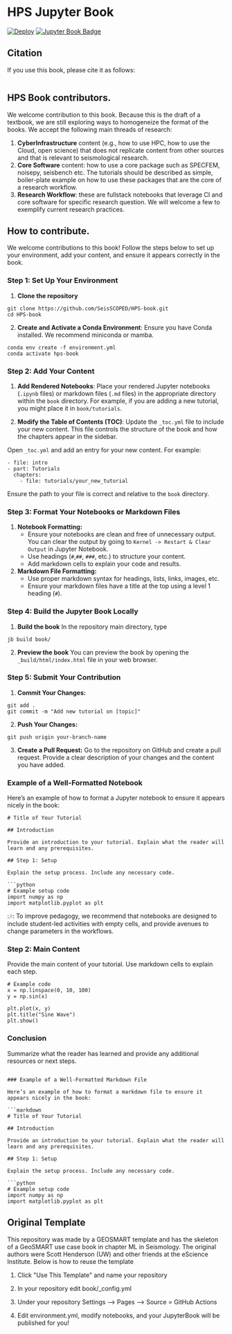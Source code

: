 # HPS Jupyter Book

[![Deploy](https://github.com/SeisSCOPED/HPS-book/actions/workflows/publish.yml/badge.svg)](https://github.com/SeisSCOPED/HPS-book/actions/workflows/publish.yml)
[![Jupyter Book Badge](https://jupyterbook.org/badge.svg)](https://SeisSCOPED/HPS-book)
<!-- [![Binder](https://mybinder.org/badge_logo.svg)](https://mybinder.org/v2/gh/geo-smart/simple-template/HEAD?labpath=book%2Fchapters) -->
<!-- [![GeoSMART Use Case](./book/img/use_case_badge.svg)](https://geo-smart.github.io/usecases) -->


## Citation

If you use this book, please cite it as follows:

```{bibliography}
```

## HPS Book contributors.

We welcome contribution to this book. Because this is the draft of a textbook, we are still exploring ways to homogeneize the format of the books. We accept the following main threads of research:
1. **CyberInfrastructure** content (e.g., how to use HPC, how to use the Cloud, open science) that does not replicate content from other sources and that is relevant to seismological research.
2. **Core Software** content: how to use a core package such as SPECFEM, noisepy, seisbench etc. The tutorials should be described as simple, boiler-plate example on how to use these packages that are the core of a research workflow.
3. **Research Workflow**: these are fullstack notebooks that leverage CI and core software for specific research question. We will welcome a few to exemplify current research practices.

## How to contribute.
We welcome contributions to this book! Follow the steps below to set up your environment, add your content, and ensure it appears correctly in the book.

### Step 1: Set Up Your Environment
1. **Clone the repository**
```
git clone https://github.com/SeisSCOPED/HPS-book.git
cd HPS-book
```
2. **Create and Activate a Conda Environment**: Ensure you have Conda installed. We recommend miniconda or mamba.
```
conda env create -f environment.yml
conda activate hps-book
```
### Step 2: Add Your Content
1. **Add Rendered Notebooks**: Place your rendered Jupyter notebooks (``.ipynb`` files) or markdown files (``.md`` files) in the appropriate directory within the ``book`` directory. For example, if you are adding a new tutorial, you might place it in ``book/tutorials``.

2. **Modify the Table of Contents (TOC)**: Update the ``_toc.yml`` file to include your new content. This file controls the structure of the book and how the chapters appear in the sidebar.

Open ``_toc.yml`` and add an entry for your new content. For example:
```
- file: intro
- part: Tutorials
  chapters:
    - file: tutorials/your_new_tutorial
```
Ensure the path to your file is correct and relative to the ``book`` directory.


### Step 3: Format Your Notebooks or Markdown Files
1. **Notebook Formatting:**
    * Ensure your notebooks are clean and free of unnecessary output. You can clear the output by going to ``Kernel -> Restart & Clear Output`` in Jupyter Notebook.
    * Use headings (``#``,``##``, ``###``, etc.) to structure your content.
    * Add markdown cells to explain your code and results.
2. **Markdown File Formatting:**
    * Use proper markdown syntax for headings, lists, links, images, etc.
    * Ensure your markdown files have a title at the top using a level 1 heading (``#``).

### Step 4: Build the Jupyter Book Locally
1. **Build the book**
In the repository main directory, type 
```
jb build book/
```
2. **Preview the book**
You can preview the book by opening the ``_build/html/index.html`` file in your web browser.


### Step 5: Submit Your Contribution
1. **Commit Your Changes:**
```
git add .
git commit -m "Add new tutorial on [topic]"
```
2. **Push Your Changes:**
```
git push origin your-branch-name
```
3. **Create a Pull Request:** Go to the repository on GitHub and create a pull request. Provide a clear description of your changes and the content you have added.

### Example of a Well-Formatted Notebook
Here’s an example of how to format a Jupyter notebook to ensure it appears nicely in the book:
```
# Title of Your Tutorial

## Introduction

Provide an introduction to your tutorial. Explain what the reader will learn and any prerequisites.

## Step 1: Setup

Explain the setup process. Include any necessary code.

```python
# Example setup code
import numpy as np
import matplotlib.pyplot as plt
```

::notes::
To improve pedagogy, we recommend that notebooks are designed to include student-led activities with empty cells, and provide avenues to change parameters in the workflows.

### Step 2: Main Content
Provide the main content of your tutorial. Use markdown cells to explain each step.
```
# Example code
x = np.linspace(0, 10, 100)
y = np.sin(x)

plt.plot(x, y)
plt.title("Sine Wave")
plt.show()
```
### Conclusion
Summarize what the reader has learned and provide any additional resources or next steps.
```

### Example of a Well-Formatted Markdown File

Here’s an example of how to format a markdown file to ensure it appears nicely in the book:

```markdown
# Title of Your Tutorial

## Introduction

Provide an introduction to your tutorial. Explain what the reader will learn and any prerequisites.

## Step 1: Setup

Explain the setup process. Include any necessary code.

```python
# Example setup code
import numpy as np
import matplotlib.pyplot as plt
```



## Original Template
This repository was made by a GEOSMART template and has the skeleton of a GeoSMART use case book in chapter ML in Seismology. The original authors were Scott Henderson (UW) and other friends at the eScience Institute. Below is how to reuse the template<br>

1. Click "Use This Template" and name your repository

2. In your repository edit book/_config.yml

3. Under your repository Settings --> Pages --> Source = GitHub Actions

3. Edit environment.yml, modify notebooks, and your JupyterBook will be published for you! 
